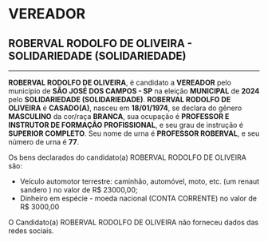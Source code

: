 # VEREADOR
## ROBERVAL RODOLFO DE OLIVEIRA - SOLIDARIEDADE (SOLIDARIEDADE)
---
**ROBERVAL RODOLFO DE OLIVEIRA**, é candidato a **VEREADOR** pelo município de **SÃO JOSÉ DOS CAMPOS - SP** na eleição **MUNICIPAL** de **2024** pelo **SOLIDARIEDADE (SOLIDARIEDADE)**.
**ROBERVAL RODOLFO DE OLIVEIRA** é **CASADO(A)**, nasceu em **18/01/1974**, se declara do gênero **MASCULINO** da cor/raça **BRANCA**, sua ocupação é **PROFESSOR E INSTRUTOR DE FORMAÇÃO PROFISSIONAL**, e seu grau de instrução é **SUPERIOR COMPLETO**.
Seu nome de urna é **PROFESSOR ROBERVAL**, e seu número de urna é **77**.

Os bens declarados do candidato(a) ROBERVAL RODOLFO DE OLIVEIRA são: 
- Veículo automotor terrestre: caminhão, automóvel, moto, etc. (um renaut sandero ) no valor de R$ 23000,00;
- Dinheiro em espécie - moeda nacional (CONTA CORRENTE) no valor de R$ 3000,00

O Candidato(a) ROBERVAL RODOLFO DE OLIVEIRA não forneceu dados das redes sociais.